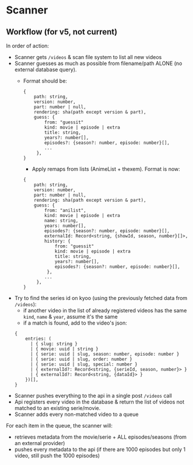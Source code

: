 # Scanner

## Workflow (for v5, not current)

In order of action:

 - Scanner gets `/videos` & scan file system to list all new videos
 - Scanner guesses as much as possible from filename/path ALONE (no external database query).
   - Format should be:
     ```json5
     {
         path: string,
         version: number,
         part: number | null,
         rendering: sha(path except version & part),
         guess: {
             from: "guessit"
             kind: movie | episode | extra
             title: string,
             years?: number[],
             episodes?: {season?: number, episode: number}[],
             ...
          },
     }
     ```

     - Apply remaps from lists (AnimeList + thexem). Format is now:
     ```json5
     {
         path: string,
         version: number,
         part: number | null,
         rendering: sha(path except version & part),
         guess: {
             from: "anilist",
             kind: movie | episode | extra
             name: string,
             years: number[],
             episodes?: {season?: number, episode: number}[],
             externalId: Record<string, {showId, season, number}[]>,
             history: {
                 from: "guessit"
                 kind: movie | episode | extra
                 title: string,
                 years?: number[],
                 episodes?: {season?: number, episode: number}[],
              },
             ...
          },
     }
     ```
 - Try to find the series id on kyoo (using the previously fetched data from `/videos`):
   - if another video in the list of already registered videos has the same `kind`, `name` & `year`, assume it's the same
   - if a match is found, add to the video's json:
   ```json5
   {
       entries: (
         | { slug: string }
         | { movie: uuid | string }
         | { serie: uuid | slug, season: number, episode: number }
         | { serie: uuid | slug, order: number }
         | { serie: uuid | slug, special: number }
         | { externalId?: Record<string, {serieId, season, number}> }
         | { externalId?: Record<string, {dataId}> }
       })[],
   }
   ```
 - Scanner pushes everything to the api in a single post `/videos` call
 - Api registers every video in the database & return the list of videos not matched to an existing serie/movie.
 - Scanner adds every non-matched video to a queue

For each item in the queue, the scanner will:
 - retrieves metadata from the movie/serie + ALL episodes/seasons (from an external provider)
 - pushes every metadata to the api (if there are 1000 episodes but only 1 video, still push the 1000 episodes)

<!-- vim: set noexpandtab : -->
